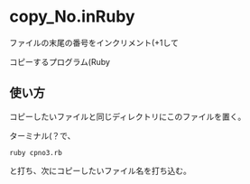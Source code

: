 # copy_No.inRuby

ファイルの末尾の番号をインクリメント(+1して

コピーするプログラム(Ruby

## 使い方
コピーしたいファイルと同じディレクトリにこのファイルを置く。

ターミナル(？で、

```
ruby cpno3.rb
```

と打ち、次にコピーしたいファイル名を打ち込む。
